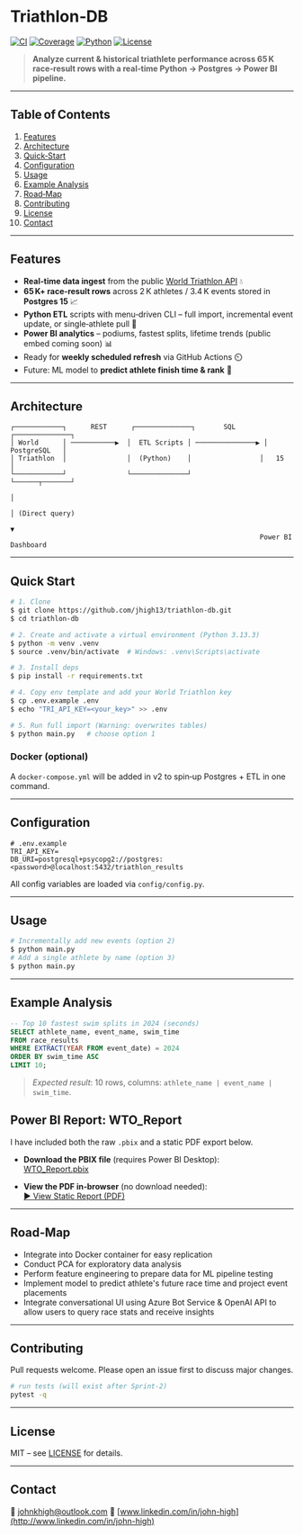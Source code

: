 # Triathlon‑DB

[![CI](https://github.com/jhigh13/triathlon-db/actions/workflows/ci.yml/badge.svg)](https://github.com/jhigh13/triathlon-db/actions/workflows/ci.yml)
[![Coverage](https://img.shields.io/coveralls/github/jhigh13/triathlon-db?style=flat)](https://coveralls.io/github/jhigh13/triathlon-db)
[![Python](https://img.shields.io/badge/python-3.13-blue)](https://www.python.org/)
[![License](https://img.shields.io/github/license/jhigh13/triathlon-db)](LICENSE)

> **Analyze current & historical triathlete performance across 65 K race‑result rows with a real‑time Python → Postgres → Power BI pipeline.**
---

## Table of Contents

1. [Features](#features)
2. [Architecture](#architecture)
3. [Quick‑Start](#quick-start)
4. [Configuration](#configuration)
5. [Usage](#usage)
6. [Example Analysis](#example-analysis)
7. [Road‑Map](#road-map)
8. [Contributing](#contributing)
9. [License](#license)
10. [Contact](#contact)

---

## Features

* **Real‑time data ingest** from the public [World Triathlon API](https://developers.triathlon.org/reference/athletes-api-overview) 💧
* **65 K+ race‑result rows** across 2 K athletes / 3.4 K events stored in **Postgres 15** 📈
* **Python ETL** scripts with menu‑driven CLI – full import, incremental event update, or single‑athlete pull 🐍
* **Power BI analytics** – podiums, fastest splits, lifetime trends (public embed coming soon) 📊
* Ready for **weekly scheduled refresh** via GitHub Actions ⏲️
* Future: ML model to **predict athlete finish time & rank** 🧠

---

## Architecture

```
┌────────────┐      REST      ┌──────────────┐       SQL        ┌──────────────┐
│ World      │ ───────────▶  │  ETL Scripts │ ───────────────▶ │ PostgreSQL   │
│ Triathlon  │               │  (Python)    │                 │   15         │
└────────────┘               └──────────────┘                 └──────┬───────┘
                                                                      │
                                                                      │ (Direct query)
                                                                      ▼
                                                              Power BI Dashboard
```

---

## Quick Start

```bash
# 1. Clone
$ git clone https://github.com/jhigh13/triathlon-db.git
$ cd triathlon-db

# 2. Create and activate a virtual environment (Python 3.13.3)
$ python -m venv .venv
$ source .venv/bin/activate  # Windows: .venv\Scripts\activate

# 3. Install deps
$ pip install -r requirements.txt

# 4. Copy env template and add your World Triathlon key
$ cp .env.example .env
$ echo "TRI_API_KEY=<your_key>" >> .env

# 5. Run full import (Warning: overwrites tables)
$ python main.py   # choose option 1
```

### Docker (optional)

A `docker-compose.yml` will be added in v2 to spin‑up Postgres + ETL in one command.

---

## Configuration

```dotenv
# .env.example
TRI_API_KEY=
DB_URI=postgresql+psycopg2://postgres:<password>@localhost:5432/triathlon_results
```

All config variables are loaded via `config/config.py`.

---

## Usage

```bash
# Incrementally add new events (option 2)
$ python main.py
# Add a single athlete by name (option 3)
$ python main.py
```

---

## Example Analysis

```sql
-- Top 10 fastest swim splits in 2024 (seconds)
SELECT athlete_name, event_name, swim_time
FROM race_results
WHERE EXTRACT(YEAR FROM event_date) = 2024
ORDER BY swim_time ASC
LIMIT 10;
```

> *Expected result*: 10 rows, columns: `athlete_name | event_name | swim_time`.

## Power BI Report: WTO_Report

I have included both the raw `.pbix` and a static PDF export below.

- **Download the PBIX file** (requires Power BI Desktop):  
  [WTO_Report.pbix](docs/WTO_Report.pbix)

- **View the PDF in‐browser** (no download needed):  
  [▶ View Static Report (PDF)](https://jhigh13.github.io/triathlon-db/WTO_Report.pdf)

---

## Road‑Map

* Integrate into Docker container for easy replication 
* Conduct PCA for exploratory data analysis 
* Perform feature engineering to prepare data for ML pipeline testing 
* Implement model to predict athlete's future race time and project event placements 
* Integrate conversational UI using Azure Bot Service & OpenAI API to allow users to query race stats and receive insights 

---

## Contributing

Pull requests welcome. Please open an issue first to discuss major changes.

```bash
# run tests (will exist after Sprint‑2)
pytest -q
```

---

## License

MIT – see [LICENSE](LICENSE) for details.

---

## Contact

📧 [johnkhigh@outlook.com](mailto:johnkhigh@outlook.com)
🔗 [www.linkedin.com/in/john-high](http://www.linkedin.com/in/john-high)